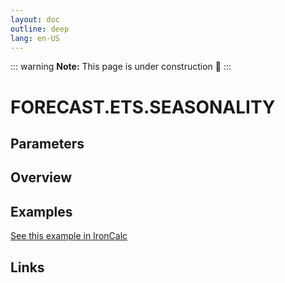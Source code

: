 ```yaml
---
layout: doc
outline: deep
lang: en-US
---
```


::: warning
**Note:** This page is under construction 🚧
:::

# FORECAST.ETS.SEASONALITY

## Parameters

## Overview

## Examples

[See this example in IronCalc](https://app.ironcalc.com/?filename=forecast.ets.seasonality)

## Links